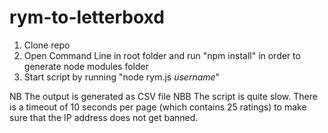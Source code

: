 # rym-to-letterboxd
1. Clone repo
2. Open Command Line in root folder and run "npm install" in order to generate node modules folder
3. Start script by running "node rym.js <i>username</i>"

NB The output is generated as CSV file
NBB The script is quite slow. There is a timeout of 10 seconds per page (which contains 25 ratings) to make sure that the IP address does not get banned. 
